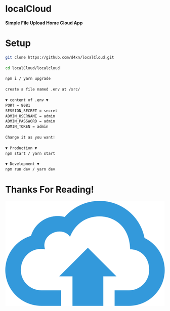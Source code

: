 # localCloud
**Simple File Upload Home Cloud App**

# Setup
```sh
git clone https://github.com/d4xn/localCloud.git

cd localCloud/localcloud

npm i / yarn upgrade

create a file named .env at /src/

▼ content of .env ▼
PORT = 8081
SESSION_SECRET = secret
ADMIN_USERNAME = admin
ADMIN_PASSWORD = admin
ADMIN_TOKEN = admin

Change it as you want!

▼ Production ▼
npm start / yarn start

▼ Development ▼
npm run dev / yarn dev
```

# Thanks For Reading! 

![Alt Text](https://github.com/d4xn/localCloud/blob/master/localCloud/src/public/img/upload.png)
